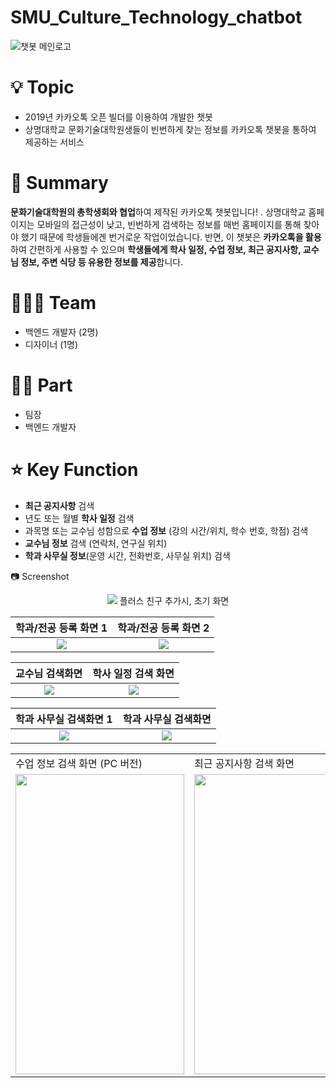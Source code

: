 # SMU_Culture_Technology_chatbot
![챗봇 메인로고](https://user-images.githubusercontent.com/53431518/164520108-8f943f32-536e-4fba-9731-ad91a116f18d.jpg)

# 💡 Topic

- 2019년 카카오톡 오픈 빌더를 이용하여 개발한 챗봇
- 상명대학교 문화기술대학원생들이 빈번하게 찾는 정보를 카카오톡 챗봇을 통하여 제공하는 서비스

# 📝 Summary

**문화기술대학원의 총학생회와 협업**하여 제작된 카카오톡 챗봇입니다!
. 상명대학교 홈페이지는 모바일의 접근성이 낮고, 빈번하게 검색하는 정보를 매번 홈페이지를 통해 찾아야 했기 때문에 학생들에겐 번거로운 작업이었습니다. 반면, 이 챗봇은 **카카오톡을 활용**하여 간편하게 사용할 수 있으며 **학생들에게 학사 일정, 수업 정보, 최근 공지사항, 교수님 정보, 주변 식당 등 유용한 정보를 제공**합니다. 

# 🧑🏻‍💻 Team

- 백엔드 개발자 (2명)
- 디자이너 (1명)

# 🤚🏻 Part

- 팀장
- 백엔드 개발자

# ⭐️ Key Function

- **최근 공지사항** 검색
- 년도 또는 월별 **학사 일정** 검색
- 과목명 또는 교수님 성함으로 **수업 정보** (강의 시간/위치, 학수 번호, 학점) 검색
- **교수님 정보** 검색 (연락처, 연구실 위치)
- **학과 사무실 정보**(운영 시간, 전화번호, 사무실 위치) 검색

📷 Screenshot

<p align = "center">
  <img src= "https://user-images.githubusercontent.com/53431518/164521191-329319d4-a21e-4643-af1d-391cd1a3daa0.jpg"></img>
  플러스 친구 추가시, 초기 화면
</p>

학과/전공 등록 화면 1             |  학과/전공 등록 화면 2
:-------------------------:|:-------------------------:
![](https://user-images.githubusercontent.com/53431518/164524215-30127e0f-f75b-465f-a12d-194eb8beebd1.jpg)  |  ![](https://user-images.githubusercontent.com/53431518/164524215-30127e0f-f75b-465f-a12d-194eb8beebd1.jpg)

교수님 검색화면            |  학사 일정 검색 화면
:-------------------------:|:-------------------------:
![](https://user-images.githubusercontent.com/53431518/164524645-a1be3256-cc74-4799-95b8-c28c1cd9f6bf.png)  |  ![](https://user-images.githubusercontent.com/53431518/164524943-e972bc25-3939-4b24-8f61-7a11ecc56a47.png)
 
학과 사무실 검색화면 1            |  학과 사무실 검색화면  
:-------------------------:|:-------------------------:
![](https://user-images.githubusercontent.com/53431518/164525000-57b176f8-80c1-4d00-921e-2d1821c5dc48.jpg)  |  ![](https://user-images.githubusercontent.com/53431518/164530408-bc6be4dc-54b2-4609-b5de-182d30170403.jpg)

<table style = "margin : auto">
  <tr>
    <td>수업 정보 검색 화면 (PC 버전) </td>
     <td>최근 공지사항 검색 화면 </td>
  </tr>
  <tr>
    <td><img src="https://user-images.githubusercontent.com/53431518/164525200-b5c78728-a73e-4157-bc0e-902efdeda2d4.jpg" width=270 height=480></td>
    <td><img src="https://user-images.githubusercontent.com/53431518/164525391-87eeb085-f3c1-47ae-9dd4-e7c9b11bd2ee.jpg" width=270 height=480></td>
  </tr>
 </table>








